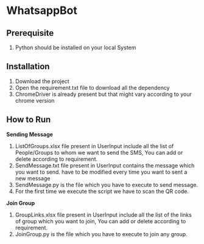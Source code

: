 # WhatsappBot

## Prerequisite
1. Python should be installed on your local System

## Installation 

1. Download the project
2. Open the requirement.txt file to download all the dependency
3. ChromeDriver is already present but that might vary according to your chrome version

## How to Run

**Sending Message**
1. ListOfGroups.xlsx file present in UserInput include all the list of People/Groups to whom we want to send the SMS, You can add or delete according to requirement.
2. SendMessage.txt file present in UserInput contains the message which you want to send. have to be modified every time you want to sent a new message
3. SendMessage.py is the file which you have to execute to send message.
4. For the first time we execute the script we have to scan the QR code.

**Join Group**
1. GroupLinks.xlsx file present in UserInput include all the list of the links of group which you want to join, You can add or delete according to requirement.
2. JoinGroup.py is the file which you have to execute to join any group.


